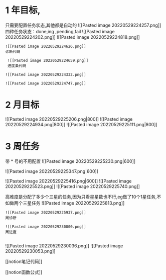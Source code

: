 
# 1 年目标,
只需要配置任务状态,其他都是自动的
![[Pasted image 20220529224257.png]]
四种任务状态：done,ing ,pending,fail
![[Pasted image 20220529224202.png]]
![[Pasted image 20220529224818.png]]

```col
![[Pasted image 20220529224626.png]]
诊断代码

 ![[Pasted image 20220529224659.png]]
 进度条代码
```

```col
![[Pasted image 20220529224332.png]]

![[Pasted image 20220529224747.png]]
```


# 2 月目标
![[Pasted image 20220529225206.png|800]]
![[Pasted image 20220529224934.png|800]]
![[Pasted image 20220529225111.png|800]]

# 3 周任务
带 * 号的不用配置
![[Pasted image 20220529225230.png|600]]

![[Pasted image 20220529225347.png|600]]

![[Pasted image 20220529225416.png|600]]
![[Pasted image 20220529225523.png]]
![[Pasted image 20220529225740.png]]

高难度是分配了多少个三星的任务,因为只看星星数也不行,eg做了10个1星任务,不如做两个三星任务
![[Pasted image 20220529225813.png]]

```col
![[Pasted image 20220529225937.png]]
周诊断

![[Pasted image 20220529230000.png]]
周进度
 
```

![[Pasted image 20220529230036.png]]
![[Pasted image 20220529230053.png]] 

[[notion笔记代码]]



[[notion函数公式]]

